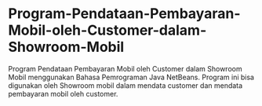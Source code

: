 # Program-Pendataan-Pembayaran-Mobil-oleh-Customer-dalam-Showroom-Mobil
Program Pendataan Pembayaran Mobil oleh Customer dalam Showroom Mobil menggunakan Bahasa Pemrograman Java NetBeans. Program ini bisa digunakan oleh Showroom mobil dalam mendata customer dan mendata pembayaran mobil oleh customer.
